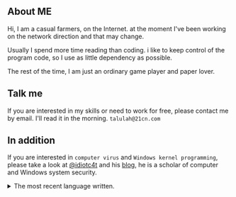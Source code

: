 
## About ME

Hi, I am a casual farmers, on the Internet. at the moment I've been working on the network direction and that may change.

Usually I spend more time reading than coding.
i like to keep control of the program code, so I use as little dependency as possible.

The rest of the time, I am just an ordinary game player and paper lover.

## Talk me 

If you are interested in my skills or need to work for free, please contact me by email. I'll read it in the morning. `talulah@21cn.com`


## In addition


If you are interested in `computer virus` and `Windows kernel programming`, please take a look at [@idiotc4t](https://github.com/idiotc4t) and his [blog](https://idiotc4t.gitbook.io/), he is a scholar of computer and Windows system security.


<details>
<summary>The most recent language written.</summary>
 
![](https://github-readme-stats.vercel.app/api/wakatime?username=sdttttt&layout=compact)
> For the time being, I'm working as a full stack engineer, although that's not what I'd like.
</details>
